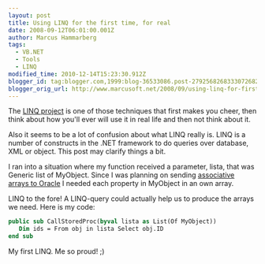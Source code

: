 ```yaml
---
layout: post
title: Using LINQ for the first time, for real
date: 2008-09-12T06:01:00.001Z
author: Marcus Hammarberg
tags:
  - VB.NET
  - Tools
  - LINQ
modified_time: 2010-12-14T15:23:30.912Z
blogger_id: tag:blogger.com,1999:blog-36533086.post-2792568268333072682
blogger_orig_url: http://www.marcusoft.net/2008/09/using-linq-for-first-time-for-real.html
---
```


The [LINQ project](http://msdn.microsoft.com/en-us/netframework/aa904594.aspx) is one of those techniques that first makes you cheer, then think about how you'll ever will use it in real life and then not think about it.

Also it seems to be a lot of confusion about what LINQ really is. LINQ is a number of constructs in the .NET framework to do queries over database, XML or object. This post may clarify things a bit.

I ran into a situation where my function received a parameter, lista, that was Generic list of MyObject. Since I was planning on sending [associative arrays to Oracle](http://www.marcusoft.net/2008/09/how-to-pass-and-receive-associative.html) I needed each property in MyObject in an own array.

LINQ to the fore! A LINQ-query could actually help us to produce the arrays we need. Here is my code:

```vb
public sub CallStoredProc(byval lista as List(Of MyObject))
   Dim ids = From obj in lista Select obj.ID
end sub
```

My first LINQ. Me so proud! ;)
